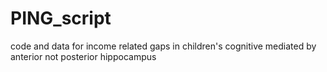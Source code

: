 # PING_script

code and data for income related gaps in children's cognitive mediated by anterior not posterior hippocampus